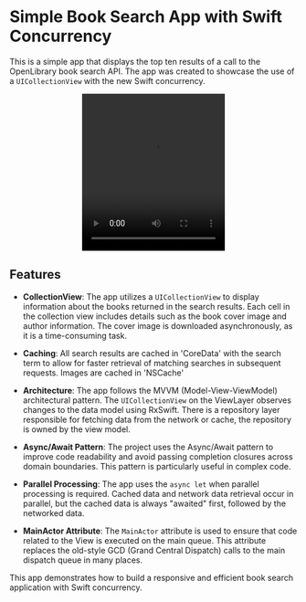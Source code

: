 # Simple Book Search App with Swift Concurrency

This is a simple app that displays the top ten results of a call to the OpenLibrary book search API. The app was created to showcase the use of a `UICollectionView` with the new Swift concurrency.

<div align="center">
  <video width="250" height="275" src="https://github.com/dman-github/BookSearch/assets/18173068/90672a8a-5fc1-44fb-9836-bbfcc8b305a5" frameborder="0" allowfullscreen></video>
</div>

## Features

- **CollectionView**: The app utilizes a `UICollectionView` to display information about the books returned in the search results. Each cell in the collection view includes details such as the book cover image and author information. The cover image is downloaded asynchronously, as it is a time-consuming task.

- **Caching**: All search results are cached in 'CoreData' with the search term to allow for faster retrieval of matching searches in subsequent requests. Images are cached in 'NSCache'

- **Architecture**: The app follows the MVVM (Model-View-ViewModel) architectural pattern. The `UICollectionView` on the ViewLayer observes changes to the data model using RxSwift. There is a repository layer responsible for fetching data from the network or cache, the repository is owned by the view model.

- **Async/Await Pattern**: The project uses the Async/Await pattern to improve code readability and avoid passing completion closures across domain boundaries. This pattern is particularly useful in complex code.

- **Parallel Processing**: The app uses the `async let` when parallel processing is required. Cached data and network data retrieval occur in parallel, but the cached data is always "awaited" first, followed by the networked data.

- **MainActor Attribute**: The `MainActor` attribute is used to ensure that code related to the View is executed on the main queue. This attribute replaces the old-style GCD (Grand Central Dispatch) calls to the main dispatch queue in many places.

This app demonstrates how to build a responsive and efficient book search application with Swift concurrency.



